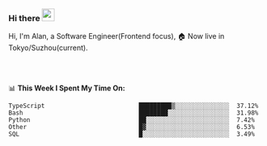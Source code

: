### Hi there <img src="https://media.giphy.com/media/hvRJCLFzcasrR4ia7z/giphy.gif" width="25px">

<!-- ![visitors](https://visitor-badge.glitch.me/badge?page_id=dislfyer.dislfyer) -->

Hi, I'm Alan, a Software Engineer(Frontend focus), 🏠 Now live in Tokyo/Suzhou(current).

<br/>
<br/>

📊 **This Week I Spent My Time On:**


<!--START_SECTION:waka-->

```text
TypeScript                          █████████▒░░░░░░░░░░░░░░░  37.12%
Bash                                ████████░░░░░░░░░░░░░░░░░  31.98%
Python                              ██░░░░░░░░░░░░░░░░░░░░░░░  7.42%
Other                               █▓░░░░░░░░░░░░░░░░░░░░░░░  6.53%
SQL                                 █░░░░░░░░░░░░░░░░░░░░░░░░  3.49%
```

<!--END_SECTION:waka-->

<!--
**About Me:**
 -->
